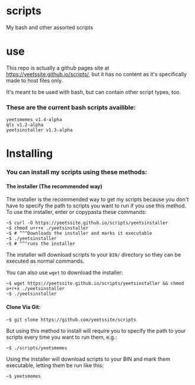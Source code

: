 # scripts  
My bash and other assorted scripts

# use  
This repo is actually a github pages site at https://yeetssite.github.io/scripts/, but it has no content as it's specifically made to host files only.

It's meant to be used with bash, but can contain other script types, too.

### These are the current bash scripts availible:  

`yeetsmemes v1.4-alpha`   
`qls v1.2-alpha`  
`yeetsinstaller v1.3-alpha`  

# Installing

### You can install my scripts using these methods:

#### The installer (The recommended way)

The installer is the recommended way to get my scripts because you don't have to specify the path to scripts you want to run if you use this method.  
To use the installer, enter or copypasta these commands: 

```console
~$ curl -O https://yeetssite.github.io/scripts/yeetsinstaller
~$ chmod u+r+x ./yeetsinstaller 
~$ # ^^^Downloads the installer and marks it executable
~$ ./yeetsinstaller 
~$ # ^^^runs the installer
 ```   

The installer will download scripts to your `BIN/` directory so they can be executed as normal commands.

You can also use `wget` to download the installer:

```console
~$ wget https://yeetssite.github.io/scripts/yeetsinstaller && chmod u+r+x ./yeetsinstaller
~$ ./yeetsinstaller
```

#### Clone Via Git:

```console
~$ git clone https://github.com/yeetssite/scripts
```

But using this method to install will require you to specify the path to your scripts every time you want to run them, e.g.:

```console
~$ ./scripts/yeetsmemes
```

Using the installer will download scripts to your BIN and mark them executable, letting them be run like this:

```console
~$ yeetsmemes
```

